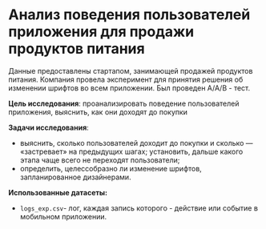 # Анализ поведения пользователей приложения для продажи продуктов питания

Данные предоставлены стартапом, занимающей продажей продуктов питания.  Компания провела эксперимент для принятия решения об изменении шрифтов во всем приложении. Был проведен А/А/В - тест.

**Цель исследования**: проанализировать поведение пользователей приложения, выяснить, как они доходят до покупки 

**Задачи исследования**:
- выяснить, сколько пользователей доходит до покупки и сколько — «застревает» на предыдущих шагах; установить, дальше какого этапа чаще всего не переходят пользователи;
- определить, целессобразно ли изменение шрифтов, запланированное дизайнерами.

**Использованные датасеты:**  
- `logs_exp.csv`- лог, каждая запись которого - действие или событие в мобильном приложении.
